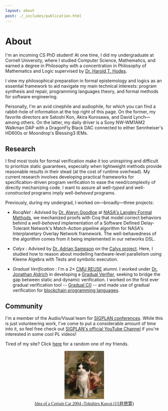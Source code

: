 ```yaml
---
layout: about
post: ./_includes/publication.html
---
```


# About
I'm an incoming CS PhD student! At one time, I did my undergraduate at Cornell University, where I studied Computer Science, Mathematics, and earned a degree in Philosophy with a concentration in Philosophy of Mathematics and Logic supervised by [Dr. Harold T. Hodes](https://philosophy.cornell.edu/harold-theodore-hodes).

I view my philosophical preparation in formal epistemology and logics as an essential framework to aid navigate my main technical interests: program synthesis and repair, programming languages theory, and formal methods for software engineering.

Personally, I'm an avid cinephile and audiophile, for which you can find a rabbit-hole of information at the top right of this page. On the former, my favorite directors are Satoshi Kon, Akira Kurosawa, and David Lynch—among others. On the latter, my daily driver is a Sony NW-WM1AM2 Walkman DAP with a DragonFly Black DAC connected to either Sennheiser's HD600s or Moondrop's Blessing3 IEMs.

## Research

I find most tools for formal verification make it too uninspiring and difficult to prioritize static guarantees, especially when lightweight methods provide reasonable results in their stead (at the cost of runtime overhead). My current research involves developing practical frameworks for specification-driven program verification to ease the need/complexity of directly mechanizing code. I want to assure all well-*typed* and well-*constructed* programs imply well-*behaved* programs.

Previously, during my undergrad, I worked on—broadly—three projects:

- *RocqNet* : Advised by [Dr. Alwyn Goodloe](https://shemesh.larc.nasa.gov/people/aeg/) at [NASA's Langley Formal Methods](https://shemesh.larc.nasa.gov/fm/index.html), we mechanized proofs with Coq that model correct behaviors behind a _well-behaved_ implementation of a Software Defined Delay-Tolerant Network's Match-Action pipeline algorithm for NASA's Interplanetary Overlay Network framework. The well-behavedness of the algorithm comes from it being implemented in our networks DSL.

- *Calyx* : Advised by [Dr. Adrian Sampson](https://www.cs.cornell.edu/~asampson/) on the [Calyx project](https://calyxir.org/). Here, I studied how to reason about  modelling hardware-level parallelism using Kleene Algebra with Tests and symbolic execution.

- *Gradual Verification* : I'm a 2× [CMU REUSE](https://www.cmu.edu/scs/s3d/reuse/Research/index.html) alumni. I worked under [Dr. Jonathan Aldrich](https://www.cs.cmu.edu/~aldrich/) in developing a [Gradual Verifier](http://www.cs.cmu.edu/~aldrich/papers/vmcai2018-gradual-verification.pdf), seeking to bridge the gap between static and dynamic verification. I worked on the first ever gradual verification tool -- [Gradual C0](https://arxiv.org/abs/2210.02428) -- and made use of gradual verification for [blockchain programming languages](https://popl24.sigplan.org/details/prisc-2024-papers/2/Gradual-Verification-for-Smart-Contracts).

## Community

I'm a member of the Audio/Visual team for [SIGPLAN conferences](https://www.sigplan.org/AV). While this is just volunteering work, I've come to put a considerable amount of time into it, so feel free check out [SIGPLAN's official YouTube Channel](https://www.youtube.com/@acmsigplan) if you're interested in some cool PL videos!

<script>
  // Define an array of friends' links and their names
  const friends = [
    { name: 'Song', url: 'https://s-ye.github.io/me/' },
    { name: 'Inle', url: 'https://imbush.github.io/' },
    { name: 'Sid', url: 'https://sholalkere.github.io/' },
    { name: 'Ben', url: 'https://camto.github.io/' },
    { name: 'Sina', url: 'https://sinearc.github.io/' },
    { name: 'Elaine', url: 'https://samoyed.blog/' },
    { name: 'Alex', url: 'https://www.eecs.tufts.edu/~abai02/'},
    { name: 'John', url: 'https://j-hui.com/'},
    { name: 'Chris', url: 'https://flyingrocksquirrel.github.io/'},
    { name: 'Max', url: 'https://conf.researchr.org/profile/conf/maxsun'},
    { name: 'Espada', url: 'https://mastodon.social/@GUIpsp@types.pl'}
  ];

  // Function to choose a random friend and return the URL
  function getRandomFriendURL() {
    const randomIndex = Math.floor(Math.random() * friends.length);
    return friends[randomIndex].url;
  }

  // Function to handle the link click (normal and middle-click)
  function handleLinkClick(event) {
    const randomFriendURL = getRandomFriendURL();

    // If middle mouse button is clicked or Ctrl/Command key is pressed, open in a new tab
    if (event.button === 1 || event.ctrlKey || event.metaKey) {
      window.open(randomFriendURL, '_blank'); // Open in a new tab
    } else {
      // For normal clicks, redirect in the same tab
      window.location.href = randomFriendURL;
    }

    event.preventDefault(); // Prevent default behavior of link
  }
</script>

<!-- Add the button or clickable link somewhere in your HTML -->
<p>Tired of my site? Click <a href="#" onmousedown="handleLinkClick(event);">here</a> for a random one of my friends.</p>

<center>
<img width="25%" src="assets/img/Tokuhiro_Kawai.jpg">
</center>

<center>
<a href="https://www.thegreatcat.org/the-cat-in-art-and-photos-2/cats-asian-art/tokuhiro-kawai-1971-present-japanese" style="font-size: 14px; font-family: 'Lora'">Idea of a Certain Cat 2004 -Tokuhiro Kawai (川井徳寛)</a>
</center>
